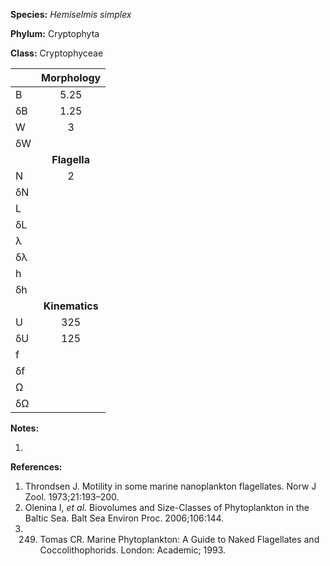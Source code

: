 **Species:** *Hemiselmis simplex*

**Phylum:** Cryptophyta

**Class:** Cryptophyceae

|    | **Morphology** |
|:-- | :------------: |
| B  | 5.25 |
| δB | 1.25 |
| W  | 3 |
| δW |  |
|    | **Flagella** |
| N  | 2 |
| δN |  |
| L  |  |
| δL |  |
| λ  |  |
| δλ |  |
| h  |  |
| δh |  |
|    | **Kinematics** |
| U  | 325 |
| δU | 125 |
| f  |  |
| δf |  |
| Ω  |  |
| δΩ |  |

**Notes:**

1.

**References:**

1. Throndsen J.  Motility in some marine nanoplankton flagellates.  Norw J Zool. 1973;21:193–200.
1. Olenina I, *et al*.  Biovolumes and Size-Classes of Phytoplankton in the Baltic Sea.  Balt Sea Environ Proc. 2006;106:144.
1. 249. Tomas CR. Marine Phytoplankton:  A Guide to Naked Flagellates and Coccolithophorids. London: Academic; 1993.
